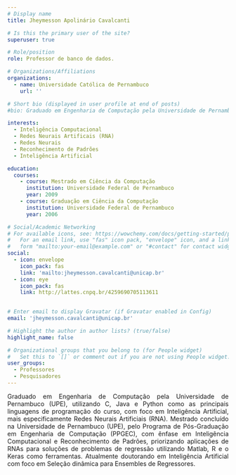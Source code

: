 ```yaml
---
# Display name
title: Jheymesson Apolinário Cavalcanti

# Is this the primary user of the site?
superuser: true

# Role/position
role: Professor de banco de dados.

# Organizations/Affiliations
organizations:
  - name: Universidade Católica de Pernambuco
    url: ''

# Short bio (displayed in user profile at end of posts)
#bio: Graduado em Engenharia de Computação pela Universidade de Pernambuco (UPE), utilizando C, Java e Python como as principais linguagens de programação do curso, com foco em Inteligência Artificial, mais especificamente Redes Neurais Artificiais (RNA). Mestrado concluído na Universidade de Pernambuco (UPE), pelo Programa de Pós-Graduação em Engenharia de Computação (PPGEC), com ênfase em Inteligência Computacional e Reconhecimento de Padrões, priorizando aplicações de RNAs para soluções de problemas de regressão utilizando Matlab, R e o Keras como ferramentas. Atualmente doutorando em Inteligência Artificial com foco em Seleção dinâmica para Ensembles de Regressores.

interests:
  - Inteligência Computacional
  - Redes Neurais Artificais (RNA)
  - Redes Neurais
  - Reconhecimento de Padrões
  - Inteligência Artificial

education:
  courses:
    - course: Mestrado em Ciência da Computação
      institution: Universidade Federal de Pernambuco
      year: 2009
    - course: Graduação em Ciência da Computação
      institution: Universidade Federal de Pernambuco
      year: 2006

# Social/Academic Networking
# For available icons, see: https://wowchemy.com/docs/getting-started/page-builder/#icons
#   For an email link, use "fas" icon pack, "envelope" icon, and a link in the
#   form "mailto:your-email@example.com" or "#contact" for contact widget.
social:
  - icon: envelope
    icon_pack: fas
    link: 'mailto:jheymesson.cavalcanti@unicap.br'
  - icon: eye
    icon_pack: fas
    link: http://lattes.cnpq.br/4259690705113611
 

# Enter email to display Gravatar (if Gravatar enabled in Config)
email: 'jheymesson.cavalcanti@unicap.br'

# Highlight the author in author lists? (true/false)
highlight_name: false

# Organizational groups that you belong to (for People widget)
#   Set this to `[]` or comment out if you are not using People widget.
user_groups:
  - Professores
  - Pesquisadores
---
```


<div align="justify">
    Graduado em Engenharia de Computação pela Universidade de Pernambuco (UPE), utilizando C, Java e Python como as principais linguagens de programação do curso, com foco em Inteligência Artificial, mais especificamente Redes Neurais Artificiais (RNA). Mestrado concluído na Universidade de Pernambuco (UPE), pelo Programa de Pós-Graduação em Engenharia de Computação (PPGEC), com ênfase em Inteligência Computacional e Reconhecimento de Padrões, priorizando aplicações de RNAs para soluções de problemas de regressão utilizando Matlab, R e o Keras como ferramentas. Atualmente doutorando em Inteligência Artificial com foco em Seleção dinâmica para Ensembles de Regressores.
</div> 